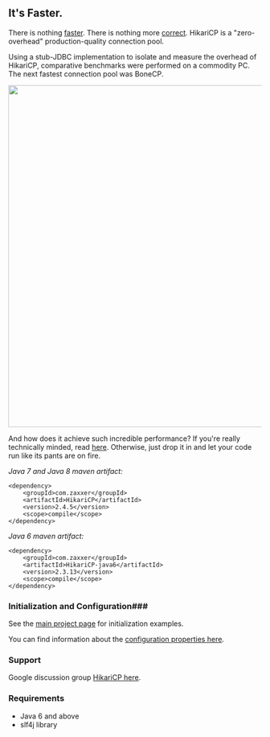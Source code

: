 ## It's Faster. ##
There is nothing [faster](https://github.com/brettwooldridge/HikariCP/wiki/Benchmarks).  There is
nothing more [correct](https://github.com/brettwooldridge/HikariCP/wiki/Correctness).  HikariCP is a "zero-overhead"
production-quality connection pool.

Using a stub-JDBC implementation to isolate and measure the overhead of HikariCP, comparative benchmarks were
performed on a commodity PC.  The next fastest connection pool was BoneCP.

<a href="http://github.com/brettwooldridge/HikariCP/wiki/HikariCP-bench-2.4.0.png"><img src="http://github.com/brettwooldridge/HikariCP/wiki/HikariCP-bench-2.4.0.png" width="680"/></a>

And how does it achieve such incredible performance?  If you're really technically
minded, read [here](https://github.com/brettwooldridge/HikariCP/wiki/Down-the-Rabbit-Hole).  Otherwise, just drop it
in and let your code run like its pants are on fire.

_Java 7 and Java 8 maven artifact:_

    <dependency>
        <groupId>com.zaxxer</groupId>
        <artifactId>HikariCP</artifactId>
        <version>2.4.5</version>
        <scope>compile</scope>
    </dependency>

_Java 6 maven artifact:_

    <dependency>
        <groupId>com.zaxxer</groupId>
        <artifactId>HikariCP-java6</artifactId>
        <version>2.3.13</version>
        <scope>compile</scope>
    </dependency>

### Initialization and Configuration###

See the [main project page](https://github.com/brettwooldridge/HikariCP#initialization) for initialization examples.

You can find information about the [configuration properties here](https://github.com/brettwooldridge/HikariCP#configuration-knobs-baby).

### Support ###
Google discussion group [HikariCP here](https://groups.google.com/d/forum/hikari-cp).

### Requirements ###
* Java 6 and above
* slf4j library
